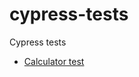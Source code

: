 # cypress-tests
Cypress tests

- [Calculator test](https://github.com/pol-pm/cypress-tests/blob/14a83b95ecfce052d3530ce5ea62fa9c7858fbdf/calc.cy.js)
